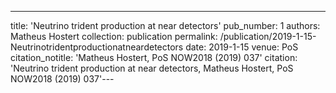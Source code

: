 ---
title: 'Neutrino trident production at near detectors'
pub_number: 1
authors: Matheus Hostert
collection: publication
permalink: /publication/2019-1-15-Neutrinotridentproductionatneardetectors
date: 2019-1-15
venue: PoS 
citation_notitle: 'Matheus Hostert, PoS NOW2018 (2019) 037'
citation: 'Neutrino trident production at near detectors, Matheus Hostert, PoS NOW2018 (2019) 037'---